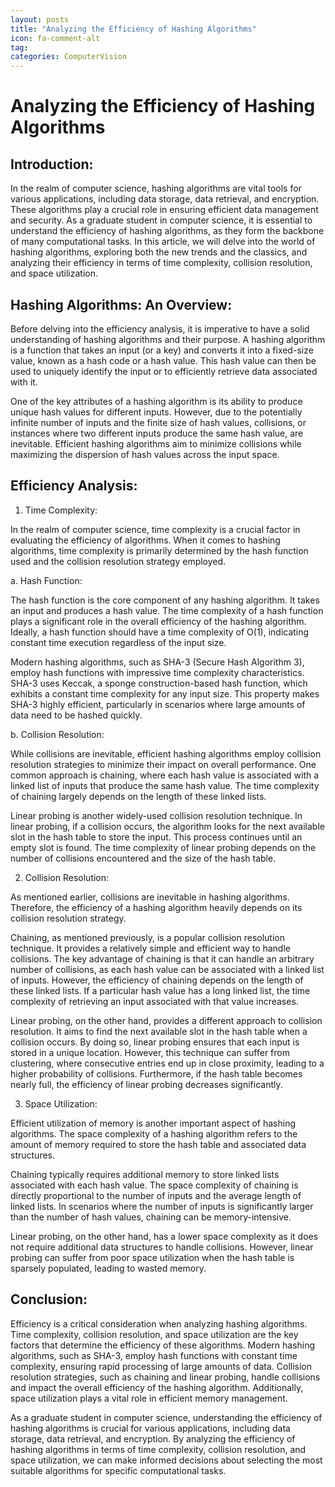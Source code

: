 ```yaml
---
layout: posts
title: "Analyzing the Efficiency of Hashing Algorithms"
icon: fa-comment-alt
tag:      
categories: ComputerVision
---
```



# Analyzing the Efficiency of Hashing Algorithms

## Introduction:

In the realm of computer science, hashing algorithms are vital tools for various applications, including data storage, data retrieval, and encryption. These algorithms play a crucial role in ensuring efficient data management and security. As a graduate student in computer science, it is essential to understand the efficiency of hashing algorithms, as they form the backbone of many computational tasks. In this article, we will delve into the world of hashing algorithms, exploring both the new trends and the classics, and analyzing their efficiency in terms of time complexity, collision resolution, and space utilization.

## Hashing Algorithms: An Overview:

Before delving into the efficiency analysis, it is imperative to have a solid understanding of hashing algorithms and their purpose. A hashing algorithm is a function that takes an input (or a key) and converts it into a fixed-size value, known as a hash code or a hash value. This hash value can then be used to uniquely identify the input or to efficiently retrieve data associated with it.

One of the key attributes of a hashing algorithm is its ability to produce unique hash values for different inputs. However, due to the potentially infinite number of inputs and the finite size of hash values, collisions, or instances where two different inputs produce the same hash value, are inevitable. Efficient hashing algorithms aim to minimize collisions while maximizing the dispersion of hash values across the input space.

## Efficiency Analysis:

1. Time Complexity:

In the realm of computer science, time complexity is a crucial factor in evaluating the efficiency of algorithms. When it comes to hashing algorithms, time complexity is primarily determined by the hash function used and the collision resolution strategy employed.

   a. Hash Function:

   The hash function is the core component of any hashing algorithm. It takes an input and produces a hash value. The time complexity of a hash function plays a significant role in the overall efficiency of the hashing algorithm. Ideally, a hash function should have a time complexity of O(1), indicating constant time execution regardless of the input size.

   Modern hashing algorithms, such as SHA-3 (Secure Hash Algorithm 3), employ hash functions with impressive time complexity characteristics. SHA-3 uses Keccak, a sponge construction-based hash function, which exhibits a constant time complexity for any input size. This property makes SHA-3 highly efficient, particularly in scenarios where large amounts of data need to be hashed quickly.

   b. Collision Resolution:

   While collisions are inevitable, efficient hashing algorithms employ collision resolution strategies to minimize their impact on overall performance. One common approach is chaining, where each hash value is associated with a linked list of inputs that produce the same hash value. The time complexity of chaining largely depends on the length of these linked lists.

   Linear probing is another widely-used collision resolution technique. In linear probing, if a collision occurs, the algorithm looks for the next available slot in the hash table to store the input. This process continues until an empty slot is found. The time complexity of linear probing depends on the number of collisions encountered and the size of the hash table.

2. Collision Resolution:

As mentioned earlier, collisions are inevitable in hashing algorithms. Therefore, the efficiency of a hashing algorithm heavily depends on its collision resolution strategy.

   Chaining, as mentioned previously, is a popular collision resolution technique. It provides a relatively simple and efficient way to handle collisions. The key advantage of chaining is that it can handle an arbitrary number of collisions, as each hash value can be associated with a linked list of inputs. However, the efficiency of chaining depends on the length of these linked lists. If a particular hash value has a long linked list, the time complexity of retrieving an input associated with that value increases.

   Linear probing, on the other hand, provides a different approach to collision resolution. It aims to find the next available slot in the hash table when a collision occurs. By doing so, linear probing ensures that each input is stored in a unique location. However, this technique can suffer from clustering, where consecutive entries end up in close proximity, leading to a higher probability of collisions. Furthermore, if the hash table becomes nearly full, the efficiency of linear probing decreases significantly.

3. Space Utilization:

Efficient utilization of memory is another important aspect of hashing algorithms. The space complexity of a hashing algorithm refers to the amount of memory required to store the hash table and associated data structures.

   Chaining typically requires additional memory to store linked lists associated with each hash value. The space complexity of chaining is directly proportional to the number of inputs and the average length of linked lists. In scenarios where the number of inputs is significantly larger than the number of hash values, chaining can be memory-intensive.

   Linear probing, on the other hand, has a lower space complexity as it does not require additional data structures to handle collisions. However, linear probing can suffer from poor space utilization when the hash table is sparsely populated, leading to wasted memory.

## Conclusion:

Efficiency is a critical consideration when analyzing hashing algorithms. Time complexity, collision resolution, and space utilization are the key factors that determine the efficiency of these algorithms. Modern hashing algorithms, such as SHA-3, employ hash functions with constant time complexity, ensuring rapid processing of large amounts of data. Collision resolution strategies, such as chaining and linear probing, handle collisions and impact the overall efficiency of the hashing algorithm. Additionally, space utilization plays a vital role in efficient memory management.

As a graduate student in computer science, understanding the efficiency of hashing algorithms is crucial for various applications, including data storage, data retrieval, and encryption. By analyzing the efficiency of hashing algorithms in terms of time complexity, collision resolution, and space utilization, we can make informed decisions about selecting the most suitable algorithms for specific computational tasks.